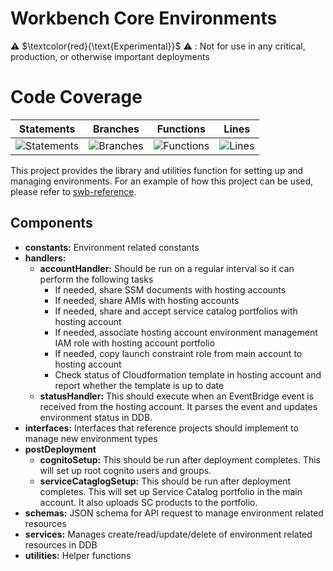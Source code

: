 # Workbench Core Environments

⚠️ $\textcolor{red}{\text{Experimental}}$ ⚠️ : Not for use in any critical, production, or otherwise important deployments

# Code Coverage
| Statements                  | Branches                | Functions                 | Lines             |
| --------------------------- | ----------------------- | ------------------------- | ----------------- |
| ![Statements](https://img.shields.io/badge/statements-83.41%25-yellow.svg?style=flat) | ![Branches](https://img.shields.io/badge/branches-78.33%25-red.svg?style=flat) | ![Functions](https://img.shields.io/badge/functions-85.55%25-yellow.svg?style=flat) | ![Lines](https://img.shields.io/badge/lines-83.44%25-yellow.svg?style=flat) |


This project provides the library and utilities function for setting up and managing environments. For an example of how this project can be used, please refer to [swb-reference](../../solutions/swb-reference).

## Components
* **constants:** Environment related constants
* **handlers:** 
  * **accountHandler:** Should be run on a regular interval so it can perform the following tasks
    * If needed, share SSM documents with hosting accounts
    * If needed, share AMIs with hosting accounts
    * If needed, share and accept service catalog portfolios with hosting account
    * If needed, associate hosting account environment management IAM role with hosting account portfolio
    * If needed, copy launch constraint role from main account to hosting account
    * Check status of Cloudformation template in hosting account and report whether the template is up to date
  * **statusHandler:** This should execute when an EventBridge event is received from the hosting account. It parses the event and updates environment status in DDB.
* **interfaces:** Interfaces that reference projects should implement to manage new environment types 
* **postDeployment**
  * **cognitoSetup:** This should be run after deployment completes. This will set up root cognito users and groups.
  * **serviceCataglogSetup:** This should be run after deployment completes. This will set up Service Catalog portfolio in the main account. It also uploads SC products to the portfolio.
* **schemas:** JSON schema for API request to manage environment related resources
* **services:** Manages create/read/update/delete of environment related resources in DDB
* **utilities:** Helper functions

